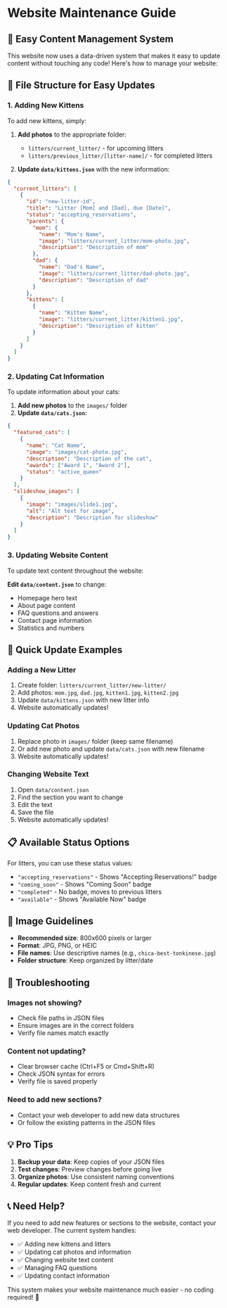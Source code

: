 # Website Maintenance Guide

## 🎯 **Easy Content Management System**

This website now uses a data-driven system that makes it easy to update content without touching any code! Here's how to manage your website:

## 📁 **File Structure for Easy Updates**

### **1. Adding New Kittens**
To add new kittens, simply:

1. **Add photos** to the appropriate folder:
   - `litters/current_litter/` - for upcoming litters
   - `litters/previous_litter/[litter-name]/` - for completed litters

2. **Update `data/kittens.json`** with the new information:

```json
{
  "current_litters": [
    {
      "id": "new-litter-id",
      "title": "Litter [Mom] and [Dad], due [Date]",
      "status": "accepting_reservations",
      "parents": {
        "mom": {
          "name": "Mom's Name",
          "image": "litters/current_litter/mom-photo.jpg",
          "description": "Description of mom"
        },
        "dad": {
          "name": "Dad's Name", 
          "image": "litters/current_litter/dad-photo.jpg",
          "description": "Description of dad"
        }
      },
      "kittens": [
        {
          "name": "Kitten Name",
          "image": "litters/current_litter/kitten1.jpg",
          "description": "Description of kitten"
        }
      ]
    }
  ]
}
```

### **2. Updating Cat Information**
To update information about your cats:

1. **Add new photos** to the `images/` folder
2. **Update `data/cats.json`**:

```json
{
  "featured_cats": [
    {
      "name": "Cat Name",
      "image": "images/cat-photo.jpg",
      "description": "Description of the cat",
      "awards": ["Award 1", "Award 2"],
      "status": "active_queen"
    }
  ],
  "slideshow_images": [
    {
      "image": "images/slide1.jpg",
      "alt": "Alt text for image",
      "description": "Description for slideshow"
    }
  ]
}
```

### **3. Updating Website Content**
To update text content throughout the website:

**Edit `data/content.json`** to change:
- Homepage hero text
- About page content
- FAQ questions and answers
- Contact page information
- Statistics and numbers

## 🚀 **Quick Update Examples**

### **Adding a New Litter**
1. Create folder: `litters/current_litter/new-litter/`
2. Add photos: `mom.jpg`, `dad.jpg`, `kitten1.jpg`, `kitten2.jpg`
3. Update `data/kittens.json` with new litter info
4. Website automatically updates!

### **Updating Cat Photos**
1. Replace photo in `images/` folder (keep same filename)
2. Or add new photo and update `data/cats.json` with new filename
3. Website automatically updates!

### **Changing Website Text**
1. Open `data/content.json`
2. Find the section you want to change
3. Edit the text
4. Save the file
5. Website automatically updates!

## 📋 **Available Status Options**

For litters, you can use these status values:
- `"accepting_reservations"` - Shows "Accepting Reservations!" badge
- `"coming_soon"` - Shows "Coming Soon" badge  
- `"completed"` - No badge, moves to previous litters
- `"available"` - Shows "Available Now" badge

## 🎨 **Image Guidelines**

- **Recommended size**: 800x600 pixels or larger
- **Format**: JPG, PNG, or HEIC
- **File names**: Use descriptive names (e.g., `chica-best-tonkinese.jpg`)
- **Folder structure**: Keep organized by litter/date

## 🔧 **Troubleshooting**

### **Images not showing?**
- Check file paths in JSON files
- Ensure images are in the correct folders
- Verify file names match exactly

### **Content not updating?**
- Clear browser cache (Ctrl+F5 or Cmd+Shift+R)
- Check JSON syntax for errors
- Verify file is saved properly

### **Need to add new sections?**
- Contact your web developer to add new data structures
- Or follow the existing patterns in the JSON files

## 💡 **Pro Tips**

1. **Backup your data**: Keep copies of your JSON files
2. **Test changes**: Preview changes before going live
3. **Organize photos**: Use consistent naming conventions
4. **Regular updates**: Keep content fresh and current

## 📞 **Need Help?**

If you need to add new features or sections to the website, contact your web developer. The current system handles:
- ✅ Adding new kittens and litters
- ✅ Updating cat photos and information  
- ✅ Changing website text content
- ✅ Managing FAQ questions
- ✅ Updating contact information

This system makes your website maintenance much easier - no coding required! 🎉 